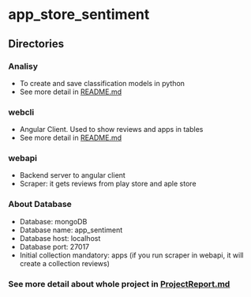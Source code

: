 # app_store_sentiment

## Directories

### Analisy

- To create and save classification models in python
- See more detail in [README.md](https://github.com/MarcosMendes9389/app_store_sentiment/blob/master/analisy/README.md)

### webcli

- Angular Client. Used to show reviews and apps in tables
- See more detail in [README.md](https://github.com/MarcosMendes9389/app_store_sentiment/blob/master/webcli/README.md)

### webapi

- Backend server to angular client
- Scraper: it gets reviews from play store and aple store 

### About Database

- Database: mongoDB
- Database name: app_sentiment
- Database host: localhost
- Database port: 27017
- Initial collection mandatory: apps (if you run scraper in webapi, it will create a collection reviews)

### See more detail about whole project in [ProjectReport.md](https://github.com/MarcosMendes9389/app_store_sentiment/blob/master/ProjectReport/ProjectReport.md)

